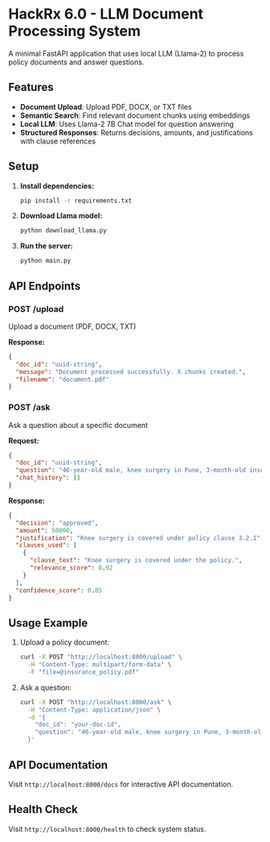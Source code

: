 # HackRx 6.0 - LLM Document Processing System

A minimal FastAPI application that uses local LLM (Llama-2) to process policy documents and answer questions.

## Features

- **Document Upload**: Upload PDF, DOCX, or TXT files
- **Semantic Search**: Find relevant document chunks using embeddings
- **Local LLM**: Uses Llama-2 7B Chat model for question answering
- **Structured Responses**: Returns decisions, amounts, and justifications with clause references

## Setup

1. **Install dependencies:**
   ```bash
   pip install -r requirements.txt
   ```

2. **Download Llama model:**
   ```bash
   python download_llama.py
   ```

3. **Run the server:**
   ```bash
   python main.py
   ```

## API Endpoints

### POST /upload
Upload a document (PDF, DOCX, TXT)

**Response:**
```json
{
  "doc_id": "uuid-string",
  "message": "Document processed successfully. X chunks created.",
  "filename": "document.pdf"
}
```

### POST /ask
Ask a question about a specific document

**Request:**
```json
{
  "doc_id": "uuid-string",
  "question": "46-year-old male, knee surgery in Pune, 3-month-old insurance policy",
  "chat_history": []
}
```

**Response:**
```json
{
  "decision": "approved",
  "amount": 50000,
  "justification": "Knee surgery is covered under policy clause 3.2.1",
  "clauses_used": [
    {
      "clause_text": "Knee surgery is covered under the policy.",
      "relevance_score": 0.92
    }
  ],
  "confidence_score": 0.85
}
```

## Usage Example

1. Upload a policy document:
   ```bash
   curl -X POST "http://localhost:8000/upload" \
     -H "Content-Type: multipart/form-data" \
     -F "file=@insurance_policy.pdf"
   ```

2. Ask a question:
   ```bash
   curl -X POST "http://localhost:8000/ask" \
     -H "Content-Type: application/json" \
     -d '{
       "doc_id": "your-doc-id",
       "question": "46-year-old male, knee surgery in Pune, 3-month-old insurance policy"
     }'
   ```

## API Documentation

Visit `http://localhost:8000/docs` for interactive API documentation.

## Health Check

Visit `http://localhost:8000/health` to check system status. 